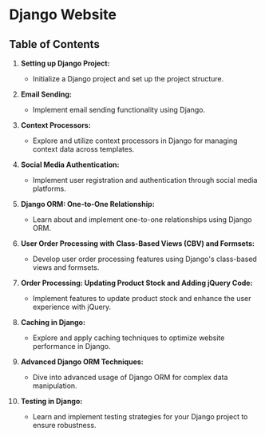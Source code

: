 # Django Website


## Table of Contents

1. **Setting up Django Project:**
   - Initialize a Django project and set up the project structure.

2. **Email Sending:**
   - Implement email sending functionality using Django.

3. **Context Processors:**
   - Explore and utilize context processors in Django for managing context data across templates.

4. **Social Media Authentication:**
   - Implement user registration and authentication through social media platforms.

5. **Django ORM: One-to-One Relationship:**
   - Learn about and implement one-to-one relationships using Django ORM.

6. **User Order Processing with Class-Based Views (CBV) and Formsets:**
   - Develop user order processing features using Django's class-based views and formsets.

7. **Order Processing: Updating Product Stock and Adding jQuery Code:**
   - Implement features to update product stock and enhance the user experience with jQuery.

8. **Caching in Django:**
   - Explore and apply caching techniques to optimize website performance in Django.

9. **Advanced Django ORM Techniques:**
   - Dive into advanced usage of Django ORM for complex data manipulation.

10. **Testing in Django:**
    - Learn and implement testing strategies for your Django project to ensure robustness.
